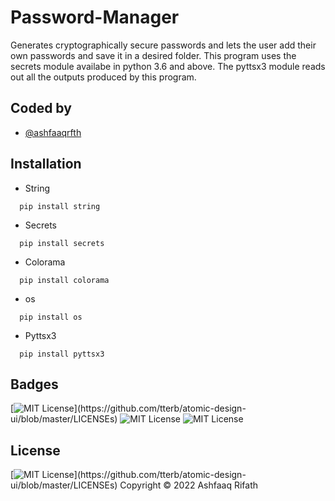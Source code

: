 # Password-Manager

Generates cryptographically secure passwords and lets the user add their own passwords and save it in a desired folder. This program uses the secrets module availabe in python 3.6 and above. The pyttsx3 module reads out all the outputs produced by this program.


## Coded by

- [@ashfaaqrfth](https://ashfaaq.epizy.com/)


## Installation
* String
```
  pip install string
```

* Secrets
```
  pip install secrets
```
* Colorama
```
  pip install colorama
```
* os
```
  pip install os
```
* Pyttsx3
```
  pip install pyttsx3
```
## Badges

[![MIT License](https://img.shields.io/apm/l/atomic-design-ui.svg?)](https://github.com/tterb/atomic-design-ui/blob/master/LICENSEs)
![MIT License](https://img.shields.io/github/followers/ashfaaqrfth?style=social)
![MIT License](https://img.shields.io/github/stars/ashfaaqrfth/Password-Manager?style=social)

## License

[![MIT License](https://img.shields.io/apm/l/atomic-design-ui.svg?)](https://github.com/tterb/atomic-design-ui/blob/master/LICENSEs)  Copyright © 2022 Ashfaaq Rifath
